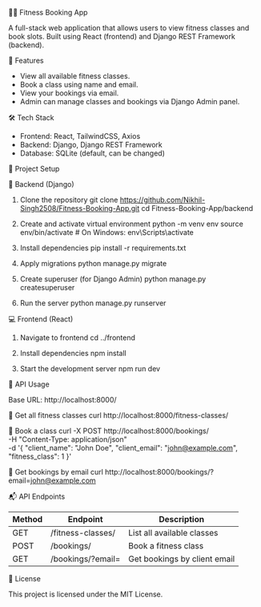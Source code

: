 🏋️‍♀️ Fitness Booking App

A full-stack web application that allows users to view fitness classes and book slots. Built using React (frontend) and Django REST Framework (backend).


🚀 Features

- View all available fitness classes.
- Book a class using name and email.
- View your bookings via email.
- Admin can manage classes and bookings via Django Admin panel.



🛠️ Tech Stack

- Frontend: React, TailwindCSS, Axios
- Backend: Django, Django REST Framework
- Database: SQLite (default, can be changed)



🧰 Project Setup

🔧 Backend (Django)

1. Clone the repository
   git clone https://github.com/Nikhil-Singh2508/Fitness-Booking-App.git
   cd Fitness-Booking-App/backend

2. Create and activate virtual environment
   python -m venv env
   source env/bin/activate  # On Windows: env\Scripts\activate

3. Install dependencies
   pip install -r requirements.txt

4. Apply migrations
   python manage.py migrate

5. Create superuser (for Django Admin)
   python manage.py createsuperuser

6. Run the server
   python manage.py runserver

💻 Frontend (React)

1. Navigate to frontend
   cd ../frontend

2. Install dependencies
   npm install

3. Start the development server
   npm run dev



📡 API Usage

Base URL: http://localhost:8000/

🔹 Get all fitness classes
curl http://localhost:8000/fitness-classes/

🔹 Book a class
curl -X POST http://localhost:8000/bookings/ \
  -H "Content-Type: application/json" \
  -d '{
    "client_name": "John Doe",
    "client_email": "john@example.com",
    "fitness_class": 1
}'

🔹 Get bookings by email
curl http://localhost:8000/bookings/?email=john@example.com



📬 API Endpoints

Method | Endpoint              | Description
-------|-----------------------|----------------------------
GET    | /fitness-classes/     | List all available classes
POST   | /bookings/            | Book a fitness class
GET    | /bookings/?email=     | Get bookings by client email





📄 License

This project is licensed under the MIT License.

